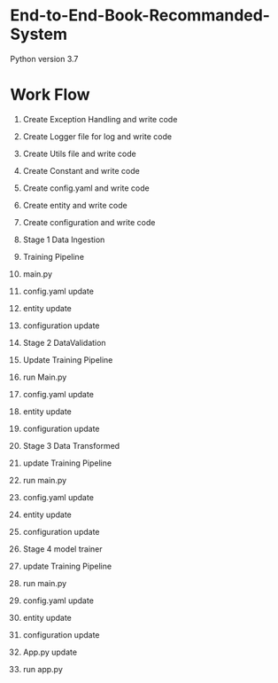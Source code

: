 # End-to-End-Book-Recommanded-System

Python version 3.7

# Work Flow
1. Create Exception Handling and write code
2. Create Logger file for log and write code
3. Create Utils file and write code
4. Create Constant and write code
5. Create config.yaml and write code
6. Create entity and write code
7. Create configuration and write code
8. Stage 1 Data Ingestion
9. Training Pipeline
10. main.py

1. config.yaml update
2. entity update
3. configuration update
4. Stage 2 DataValidation
5. Update Training Pipeline
6. run Main.py

1. config.yaml update
2. entity update
3. configuration update
4. Stage 3 Data Transformed
5. update Training Pipeline
6. run main.py

1. config.yaml update
2. entity update
3. configuration update
4. Stage 4 model trainer
5. update Training Pipeline
6. run main.py

1. config.yaml update
2. entity update
3. configuration update
4. App.py update
5. run app.py